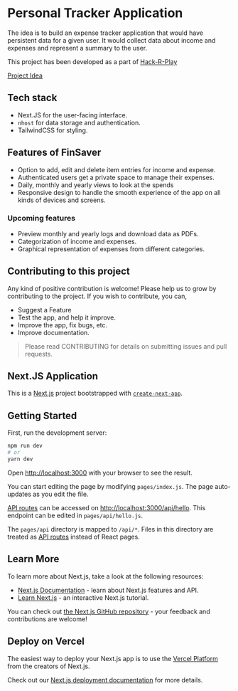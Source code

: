 # Personal Tracker Application

The idea is to build an expense tracker application that would have persistent data for a given user.
It would collect data about income and expenses and represent a summary to the user.

This project has been developed as a part of [Hack-R-Play](https://hustles.reactplay.io/hackrplay/2022/home)

[Project Idea](https://hustles.reactplay.io/hackrplay/2022/ideas/014e495d-0102-4333-a58c-b1fb8a55af48)

## Tech stack

- Next.JS for the user-facing interface.
- `nhost` for data storage and authentication.
- TailwindCSS for styling.

## Features of FinSaver

- Option to add, edit and delete item entries for income and expense.
- Authenticated users get a private space to manage their expenses.
- Daily, monthly and yearly views to look at the spends
- Responsive design to handle the smooth experience of the app on all kinds of devices and screens.

### Upcoming features

- Preview monthly and yearly logs and download data as PDFs.
- Categorization of income and expenses.
- Graphical representation of expenses from different categories.

## Contributing to this project

Any kind of positive contribution is welcome! Please help us to grow by contributing to the project.
If you wish to contribute, you can,

- Suggest a Feature
- Test the app, and help it improve.
- Improve the app, fix bugs, etc.
- Improve documentation.

> Please read CONTRIBUTING for details on submitting issues and pull requests.

## Next.JS Application

This is a [Next.js](https://nextjs.org/) project bootstrapped with [`create-next-app`](https://github.com/vercel/next.js/tree/canary/packages/create-next-app).

## Getting Started

First, run the development server:

```bash
npm run dev
# or
yarn dev
```

Open [http://localhost:3000](http://localhost:3000) with your browser to see the result.

You can start editing the page by modifying `pages/index.js`. The page auto-updates as you edit the file.

[API routes](https://nextjs.org/docs/api-routes/introduction) can be accessed on [http://localhost:3000/api/hello](http://localhost:3000/api/hello). This endpoint can be edited in `pages/api/hello.js`.

The `pages/api` directory is mapped to `/api/*`. Files in this directory are treated as [API routes](https://nextjs.org/docs/api-routes/introduction) instead of React pages.

## Learn More

To learn more about Next.js, take a look at the following resources:

- [Next.js Documentation](https://nextjs.org/docs) - learn about Next.js features and API.
- [Learn Next.js](https://nextjs.org/learn) - an interactive Next.js tutorial.

You can check out [the Next.js GitHub repository](https://github.com/vercel/next.js/) - your feedback and contributions are welcome!

## Deploy on Vercel

The easiest way to deploy your Next.js app is to use the [Vercel Platform](https://vercel.com/new?utm_medium=default-template&filter=next.js&utm_source=create-next-app&utm_campaign=create-next-app-readme) from the creators of Next.js.

Check out our [Next.js deployment documentation](https://nextjs.org/docs/deployment) for more details.
